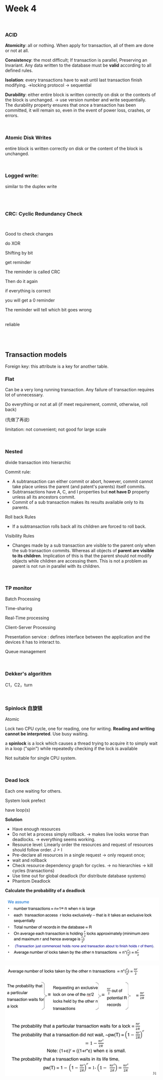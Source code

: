 # Week 4

<br />

###  ACID

**Atomicity**: all or nothing. When apply for transaction, all of them are done or not at all. 

**Consistency**: the most difficult; If transaction is parallel, Preserving an Invariant. Any data written to the database must be **valid** according to all defined rules.

**Isolation**: every transactions have to wait until last transaction finish modifying. ->locking protocol -> sequential 

**Durability**: either entire block is written correctly on disk or the contexts of the block is unchanged. -> use version number and write sequentially. The durability property ensures that once a transaction has been committed, it will remain so, even in the event of power loss, crashes, or errors. 

<br />

### Atomic Disk Writes

entire block is written correctly on disk or the content of the block is unchanged. 

<br />

### Logged write:

similar to the duplex write

<br />

<br />

### CRC: Cyclic Redundancy Check

<br />

Good to check changes

do XOR

Shifting by bit

get reminder

The reminder is called CRC

Then do it again

if everything is correct

you will get a 0 reminder

The reminder will tell which bit goes wrong

<br />reliable

<br />

<br />

## Transaction models

Foreign key: this attribute is a key for another table.

### Flat

Can be a very long running transaction. Any failure of transaction requires lot of unnecessary.

Do everything or not at all (if meet requirement, commit, otherwise, roll back)

(先做了再说)

limitation: not convenient; not good for large scale

<br />

### Nested

divide transaction into hierarchic

Commit rule: 

* A subtransaction can either commit or abort, however, commit cannot take place unless the parent (and patent's parents) itself commits.
* Subtransactions have  A, C, and I properties but **not have D** property unless all its ancestors commit.
* Commit of a sub transaction makes its results available only to its parents.

Roll back Rules

* If a subtransaction rolls back all its children are forced to roll back.

Visibility Rules

* Changes made by a sub transaction are visible to the parent only when the sub transaction commits. Whereas all objects of **parent are visible to its children**. Implication of this is that the parent should not modify objects while children are accessing  them. This is not a problem as parent is not run in parallel with its children.

<br />

### TP monitor

Batch Processing

Time-sharing

Real-Time processing

Client-Server Processing 

Presentation service : defines interface between the application and the devices it has to interact to.  

Queue management

<br />

### Dekker's algorithm

C1，C2，turn

<br />

### Spinlock 自旋锁

Atomic

Lock two CPU cycle, one for reading, one for writing. **Reading and writing cannot be interpreted**. Use busy waiting.

a **spinlock** is a lock which causes a thread trying to acquire it to simply wait in a loop ("spin") while repeatedly checking if the lock is available

Not suitable for single CPU system.

<br />

### Dead lock

Each one waiting for others. 

System look prefect

have loop(s)

**Solution**

* Have enough resources
* Do not let a process simply rollback. -> makes live looks worse than deadlocks. -> everything seems working.
* Resource level: Linearly order the resources and request of resources should follow order. J > I 
* Pre-declare all resources in a single request -> only request once;
* wait and rollback
* Check resource dependency graph for cycles. ->  no hierarchies -> kill cycles (transactions)
* Use time out for global deadlock (for distribute database systems)
* Phantom Deadlock

**Calculate the probability of a deadlock**

![](pic/week5_1.png)

![](pic/week5_2.png)







<br />